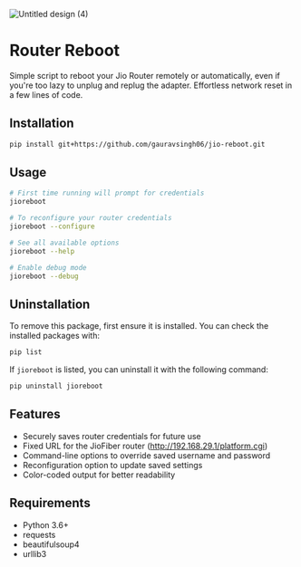 
![Untitled design (4)](https://github.com/user-attachments/assets/5b94cc96-e12b-4149-96ec-34385afa460f)
# Router Reboot
Simple script to reboot your Jio Router remotely or automatically, even if you're too lazy to unplug and replug the adapter. Effortless network reset in a few lines of code.

## Installation

```bash
pip install git+https://github.com/gauravsingh06/jio-reboot.git
```

## Usage

```bash
# First time running will prompt for credentials
jioreboot

# To reconfigure your router credentials
jioreboot --configure

# See all available options
jioreboot --help

# Enable debug mode
jioreboot --debug
```

## Uninstallation

To remove this package, first ensure it is installed. You can check the installed packages with:

```bash
pip list
```

If `jioreboot` is listed, you can uninstall it with the following command:

```bash
pip uninstall jioreboot
```

## Features

- Securely saves router credentials for future use
- Fixed URL for the JioFiber router (http://192.168.29.1/platform.cgi)
- Command-line options to override saved username and password
- Reconfiguration option to update saved settings
- Color-coded output for better readability

## Requirements

- Python 3.6+
- requests
- beautifulsoup4
- urllib3
